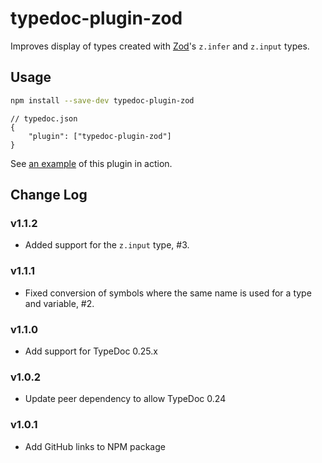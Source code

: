 # typedoc-plugin-zod

Improves display of types created with [Zod](https://github.com/colinhacks/zod)'s `z.infer` and `z.input` types.

## Usage

```bash
npm install --save-dev typedoc-plugin-zod
```

```jsonc
// typedoc.json
{
    "plugin": ["typedoc-plugin-zod"]
}
```

See [an example](https://gerritbirkeland.com/typedoc-plugin-zod/types/Abc.html) of this plugin in action.

## Change Log

### v1.1.2

-   Added support for the `z.input` type, #3.

### v1.1.1

-   Fixed conversion of symbols where the same name is used for a type and variable, #2.

### v1.1.0

-   Add support for TypeDoc 0.25.x

### v1.0.2

-   Update peer dependency to allow TypeDoc 0.24

### v1.0.1

-   Add GitHub links to NPM package
